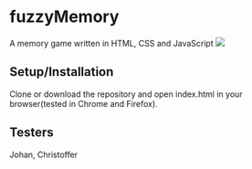 # fuzzyMemory
A memory game written in HTML, CSS and JavaScript
<img src="https://i.imgur.com/qvkyoTX.png"></img>

## Setup/Installation
Clone or download the repository and open index.html in your browser(tested in Chrome and Firefox). 

## Testers
Johan, Christoffer
